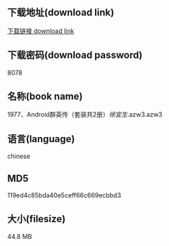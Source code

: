 ## 下载地址(download link)
[下载链接 download link](https://voluble-croquembouche-d321dc.netlify.app/?s=1977%E3%80%81Android%E7%BE%A4%E8%8B%B1%E4%BC%A0%EF%BC%88%E5%A5%97%E8%A3%85%E5%85%B12%E5%86%8C%EF%BC%89_%E5%BE%90%E5%AE%9C%E7%94%9F_.azw3)

## 下载密码(download password)
8078

## 名称(book name)
1977、Android群英传（套装共2册）_徐宜生_.azw3.azw3

## 语言(language)
chinese

## MD5
119ed4c85bda40e5ceff66c669ecbbd3

## 大小(filesize)
44.8 MB
